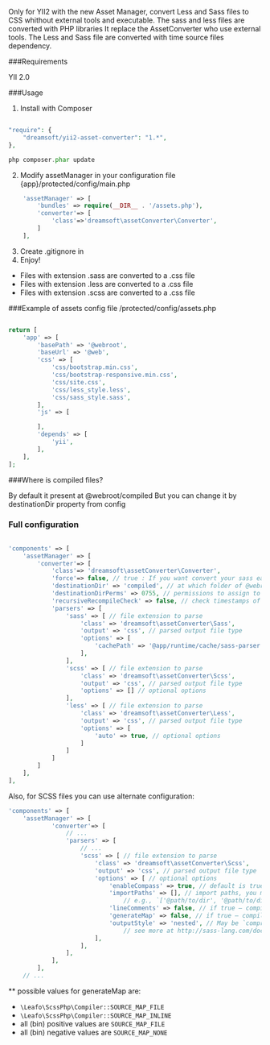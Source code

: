 Only for YII2 with the new Asset Manager, convert Less and Sass files to CSS whithout external tools and executable.
The sass and less files are converted with PHP libraries
It replace the AssetConverter who use external tools.
The Less and Sass file are converted with time source files dependency.

###Requirements

YII 2.0

###Usage

1) Install with Composer

~~~php

"require": {
    "dreamsoft/yii2-asset-converter": "1.*",
},

php composer.phar update

~~~

2) Modify assetManager in your configuration file {app}/protected/config/main.php

~~~php
    'assetManager' => [
        'bundles' => require(__DIR__ . '/assets.php'),
        'converter'=> [
            'class'=>'dreamsoft\assetConverter\Converter',
        ]
    ],
~~~

3) Create .gitignore in
4) Enjoy!

- Files with extension .sass are converted to a .css file
- Files with extension .less are converted to a .css file
- Files with extension .scss are converted to a .css file

###Example of assets config file /protected/config/assets.php

~~~php

return [
	'app' => [
		'basePath' => '@webroot',
		'baseUrl' => '@web',
        'css' => [
			'css/bootstrap.min.css',
			'css/bootstrap-responsive.min.css',
			'css/site.css',
            'css/less_style.less',
            'css/sass_style.sass',
		],
		'js' => [

		],
		'depends' => [
			'yii',
		],
	],
];

~~~

###Where is compiled files?

By default it present at @webroot/compiled
But you can change it by destinationDir property from config


### Full configuration

~~~php

'components' => [
	'assetManager' => [
        'converter'=> [
            'class'=> 'dreamsoft\assetConverter\Converter',
            'force'=> false, // true : If you want convert your sass each time without time dependency
            'destinationDir' => 'compiled', // at which folder of @webroot put compiled files
            'destinationDirPerms' => 0755, // permissions to assign to destinationDir
            'recursiveRecompileCheck' => false, // check timestamps of all source siblings and children
            'parsers' => [
                'sass' => [ // file extension to parse
                    'class' => 'dreamsoft\assetConverter\Sass',
                    'output' => 'css', // parsed output file type
                    'options' => [
                        'cachePath' => '@app/runtime/cache/sass-parser' // optional options
                    ],
                ],
                'scss' => [ // file extension to parse
                    'class' => 'dreamsoft\assetConverter\Scss',
                    'output' => 'css', // parsed output file type
                    'options' => [] // optional options
                ],
                'less' => [ // file extension to parse
                    'class' => 'dreamsoft\assetConverter\Less',
                    'output' => 'css', // parsed output file type
                    'options' => [
                        'auto' => true, // optional options
                    ]
                ]
            ]
        ]
    ],
],

~~~

Also, for SCSS files you can use alternate configuration:

~~~php
'components' => [
    'assetManager' => [
            'converter'=> [
                // ...
                'parsers' => [
                    // ...
                    'scss' => [ // file extension to parse
                        'class' => 'dreamsoft\assetConverter\Scss',
                        'output' => 'css', // parsed output file type
                        'options' => [ // optional options
                            'enableCompass' => true, // default is true
                            'importPaths' => [], // import paths, you may use path alias here, 
                                // e.g., `['@path/to/dir', '@path/to/dir1', ...]`
                            'lineComments' => false, // if true — compiler will place line numbers in your compiled output
                            'generateMap' => false, // if true — compiler will generate map **
                            'outputStyle' => 'nested', // May be `compressed`, `crunched`, `expanded` or `nested`,
                                // see more at http://sass-lang.com/documentation/file.SASS_REFERENCE.html#output_style
                        ],
                    ],
                ],
            ],
        ],
    // ...
~~~

** possible values for generateMap are:
* `\Leafo\ScssPhp\Compiler::SOURCE_MAP_FILE`
* `\Leafo\ScssPhp\Compiler::SOURCE_MAP_INLINE`
* all (bin) positive values are `SOURCE_MAP_FILE`
* all (bin) negative values are `SOURCE_MAP_NONE`